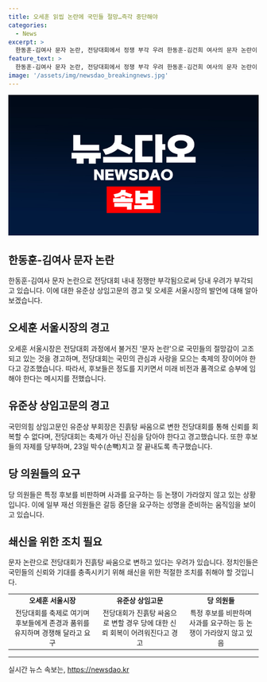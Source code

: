```yaml
---
title: 오세훈 읽씹 논란에 국민들 절망…즉각 중단해야
categories:
  - News
excerpt: >
  한동훈-김여사 문자 논란, 전당대회에서 정쟁 부각 우려 한동훈-김건희 여사의 문자 논란이 전당대회에서 갈등을 부각시키고 있음. 오세훈 서울시장은 민심이 실망과 절망에 빠졌다며 당 내외 인사들의 자제를 촉구. 국민의힘 상임고문도 “진흙탕 싸움이면 신뢰 회복 불가” 경고. 후보들은 정도를 지키며 선의의 경쟁을 바란다는데, 당 의원들 사이에서는 갈등 중단을 요구하는 움직임도 나타나고 있음. 논란은 진정 시키기 어려울 것으로 보임.
feature_text: >
  한동훈-김여사 문자 논란, 전당대회에서 정쟁 부각 우려 한동훈-김건희 여사의 문자 논란이 전당대회에서 갈등을 부각시키고 있음. 오세훈 서울시장은 민심이 실망과 절망에 빠졌다며 당 내외 인사들의 자제를 촉구. 국민의힘 상임고문도 “진흙탕 싸움이면 신뢰 회복 불가” 경고. 후보들은 정도를 지키며 선의의 경쟁을 바란다는데, 당 의원들 사이에서는 갈등 중단을 요구하는 움직임도 나타나고 있음. 논란은 진정 시키기 어려울 것으로 보임.
image: '/assets/img/newsdao_breakingnews.jpg'
---
```


<p><img src="/assets/img/newsdao_breakingnews.jpg" alt="ranknews 속보" /></p>

<h2 data-ke-size="size26">한동훈-김여사 문자 논란</h2>

<p data-ke-size="size16">한동훈-김여사 문자 논란으로 전당대회 내내 정쟁만 부각됨으로써 당내 우려가 부각되고 있습니다. 이에 대한 유준상 상임고문의 경고 및 오세훈 서울시장의 발언에 대해 알아보겠습니다.</p>

<h2 data-ke-size="size24">오세훈 서울시장의 경고</h2>

<p data-ke-size="size16">오세훈 서울시장은 전당대회 과정에서 불거진 '문자 논란'으로 국민들의 절망감이 고조되고 있는 것을 경고하며, 전당대회는 국민의 관심과 사랑을 모으는 축제의 장이어야 한다고 강조했습니다. 따라서, 후보들은 정도를 지키면서 미래 비전과 품격으로 승부에 임해야 한다는 메시지를 전했습니다.</p>

<h2 data-ke-size="size24">유준상 상임고문의 경고</h2>

<p data-ke-size="size16">국민의힘 상임고문인 유준상 부회장은 진흙탕 싸움으로 변한 전당대회를 통해 신뢰를 회복할 수 없다며, 전당대회는 축제가 아닌 진심을 담아야 한다고 경고했습니다. 또한 후보들의 자제를 당부하며, 23일 박수(손뼉)치고 잘 끝내도록 촉구했습니다.</p>

<h2 data-ke-size="size24">당 의원들의 요구</h2>

<p data-ke-size="size16">당 의원들은 특정 후보를 비판하며 사과를 요구하는 등 논쟁이 가라앉지 않고 있는 상황입니다. 이에 일부 재선 의원들은 갈등 중단을 요구하는 성명을 준비하는 움직임을 보이고 있습니다.</p>

<h2 data-ke-size="size24">쇄신을 위한 조치 필요</h2>

<p data-ke-size="size16">문자 논란으로 전당대회가 진흙탕 싸움으로 변하고 있다는 우려가 있습니다. 정치인들은 국민들의 신뢰와 기대를 충족시키기 위해 쇄신을 위한 적절한 조치를 취해야 할 것입니다. </p>

<table>
  <tbody>
    <tr>
      <td style="text-align: center; height: 17px;"><b>오세훈 서울시장</b></td>
      <td style="text-align: center; height: 17px;"><b>유준상 상임고문</b></td>
      <td style="text-align: center; height: 17px;"><b>당 의원들</b></td>
    </tr>
    <tr>
      <td style="text-align: center; height: 17px;">전당대회를 축제로 여기며 후보들에게 존경과 품위를 유지하며 경쟁해 달라고 요구</td>
      <td style="text-align: center; height: 17px;">전당대회가 진흙탕 싸움으로 변할 경우 당에 대한 신뢰 회복이 어려워진다고 경고</td>
      <td style="text-align: center; height: 17px;">특정 후보를 비판하며 사과를 요구하는 등 논쟁이 가라앉지 않고 있음</td>
    </tr>
  </tbody>
</table>

<hr data-ke-size="size16">
실시간 뉴스 속보는, <a href="https://newsdao.kr" rel="dofollow">https://newsdao.kr</a>


